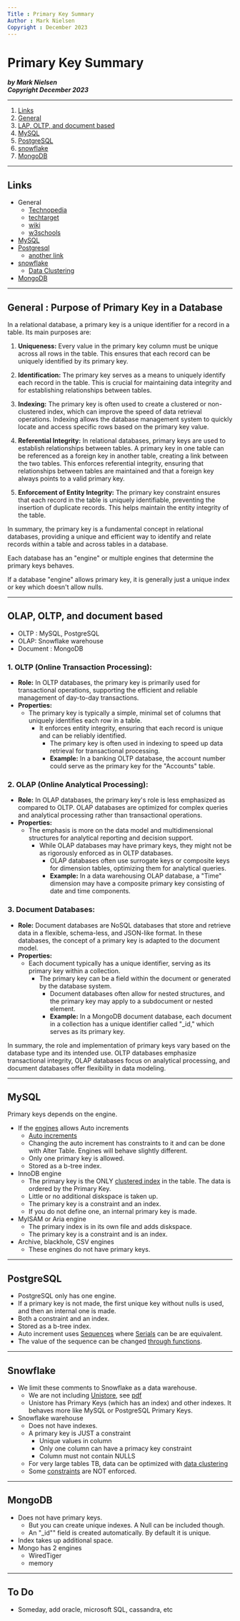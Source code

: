 ```yaml
---
Title : Primary Key Summary
Author : Mark Nielsen
Copyright : December 2023
---
```


Primary Key Summary
===============

_**by Mark Nielsen  
Copyright December 2023**_

* * *

1. [Links](#links)
2. [General](#general)
3. [LAP, OLTP, and document based](#o)
4. [MySQL](#mysql)
5. [PostgreSQL](#pg)
6. [snowflake](#sf)
7. [MongoDB](#mongo)
* * *

<a name=links></a>Links
-----
* General
    * [Technopedia](https://www.techopedia.com/definition/5547/primary-key)
    * [techtarget](https://www.techtarget.com/searchdatamanagement/definition/primary-key#:~:text=A%20primary%20key%2C%20also%20called,vehicle%20identification%20number%20(VIN).)
    * [wiki](https://en.wikipedia.org/wiki/Primary_key)
    * [w3schools](https://www.w3schools.com/sql/sql_primarykey.ASP)
* [MySQL](https://dev.mysql.com/doc/refman/8.0/en/primary-key-optimization.html)
* [Postgresql](https://www.postgresqltutorial.com/postgresql-tutorial/postgresql-primary-key/)
    * [another link](https://www.postgresql.org/docs/current/ddl-constraints.html#DDL-CONSTRAINTS-PRIMARY-KEYS)
* [snowflake](https://docs.snowflake.com/en/sql-reference/constraints-overview)
    * [Data Clustering](https://docs.snowflake.com/en/user-guide/tables-clustering-micropartitions)
* [MongoDB](https://www.mongodb.com/docs/manual/indexes/)

* * *

<a name=general></a>General : Purpose of Primary Key in a Database
-----

In a relational database, a primary key is a unique identifier for a record in a table. Its main purposes are:

1. **Uniqueness:** Every value in the primary key column must be unique across all rows in the table. This ensures that each record can be uniquely identified by its primary key.

2. **Identification:** The primary key serves as a means to uniquely identify each record in the table. This is crucial for maintaining data integrity and for establishing relationships between tables.

3. **Indexing:** The primary key is often used to create a clustered or non-clustered index, which can improve the speed of data retrieval operations. Indexing allows the database management system to quickly locate and access specific rows based on the primary key value.

4. **Referential Integrity:** In relational databases, primary keys are used to establish relationships between tables. A primary key in one table can be referenced as a foreign key in another table, creating a link between the two tables. This enforces referential integrity, ensuring that relationships between tables are maintained and that a foreign key always points to a valid primary key.

5. **Enforcement of Entity Integrity:** The primary key constraint ensures that each record in the table is uniquely identifiable, preventing the insertion of duplicate records. This helps maintain the entity integrity of the table.

In summary, the primary key is a fundamental concept in relational databases, providing a unique and efficient way to identify and relate records within a table and across tables in a database.


Each database has an "engine" or multiple engines that determine the primary keys behaves. 

If a database "engine" allows primary key, it is generally just a unique index or key which doesn't allow nulls. 

* * *
<a name=o></a>OLAP, OLTP, and document based
-----
* OLTP : MySQL, PostgreSQL
* OLAP: Snowflake warehouse
* Document : MongoDB




### 1. OLTP (Online Transaction Processing):

- **Role:** In OLTP databases, the primary key is primarily used for transactional operations, supporting the efficient and reliable management of day-to-day transactions.
- **Properties:**
  - The primary key is typically a simple, minimal set of columns that uniquely identifies each row in a table.
    - It enforces entity integrity, ensuring that each record is unique and can be reliably identified.
      - The primary key is often used in indexing to speed up data retrieval for transactional processing.
      - **Example:** In a banking OLTP database, the account number could serve as the primary key for the "Accounts" table.

### 2. OLAP (Online Analytical Processing):

- **Role:** In OLAP databases, the primary key's role is less emphasized as compared to OLTP. OLAP databases are optimized for complex queries and analytical processing rather than transactional operations.
- **Properties:**
  - The emphasis is more on the data model and multidimensional structures for analytical reporting and decision support.
    - While OLAP databases may have primary keys, they might not be as rigorously enforced as in OLTP databases.
      - OLAP databases often use surrogate keys or composite keys for dimension tables, optimizing them for analytical queries.
      - **Example:** In a data warehousing OLAP database, a "Time" dimension may have a composite primary key consisting of date and time components.

### 3. Document Databases:

- **Role:** Document databases are NoSQL databases that store and retrieve data in a flexible, schema-less, and JSON-like format. In these databases, the concept of a primary key is adapted to the document model.
- **Properties:**
  - Each document typically has a unique identifier, serving as its primary key within a collection.
    - The primary key can be a field within the document or generated by the database system.
      - Document databases often allow for nested structures, and the primary key may apply to a subdocument or nested element.
      - **Example:** In a MongoDB document database, each document in a collection has a unique identifier called "_id," which serves as its primary key.

In summary, the role and implementation of primary keys vary based on the database type and its intended use. OLTP databases emphasize transactional integrity, OLAP databases focus on analytical processing, and document databases offer flexibility in data modeling.


* * *

<a name=MySQL></a>MySQL
-----
Primary keys depends on the engine.
* If the [engines](https://dev.mysql.com/doc/refman/8.0/en/storage-engines.html) allows Auto increments
    * [Auto increments](https://dev.mysql.com/doc/refman/8.0/en/example-auto-increment.html)
    * Changing the auto increment has constraints to it and can be done with Alter Table. Engines will behave slightly different.
    * Only one primary key is allowed. 
    * Stored as a b-tree index. 
* InnoDB engine
    * The primary key  is the ONLY [clustered index](https://dev.mysql.com/doc/refman/8.0/en/innodb-index-types.html) in the table. The data is ordered by the Primary Key.
    * Little or no additional diskspace is taken up.
    * The primary key is a constraint and an index. 
    * If you do not define one, an internal primary key is made. 
* MyISAM or Aria engine
    * The primary index is in its own file and adds diskspace.
    * The primary key is a constraint and is an  index. 
* Archive, blackhole, CSV engines 
    * These engines do not have primary keys.




* * *

<a name=pg></a>PostgreSQL
-----
* PostgreSQL only has one engine.
* If a primary key is not made, the first unique key without nulls is used, and then an internal one is made.
* Both a constraint and an index.
* Stored as a b-tree index.
* Auto increment uses [Sequences](https://www.postgresql.org/docs/current/sql-createsequence.html) where [Serials](https://www.postgresql.org/docs/16/datatype-numeric.html#DATATYPE-SERIAL) can be are equivalent. 
* The value of the sequence can be changed [through functions](https://www.postgresql.org/docs/current/functions-sequence.html). 

* * *

<a name=sf></a>Snowflake
-----

* We limit these comments to Snowflake as a data warehouse.
    * We are not including [Unistore](https://www.snowflake.com/en/data-cloud/workloads/unistore/), see [pdf](https://www.snowflake.com/wp-content/uploads/2022/11/Unistore-Unites-Transactional-and-Analytical-Data-2.pdf#:~:text=Primary%20keys%20are%20unique%20identifiers,are%20provided%20but%20not%20enforced.&text=The%20constraint%20to%20build%20a,must%20provide%20a%20primary%20key.)
    * Unistore has Primary Keys (which has an index) and other indexes. It behaves more like MySQL or PostgreSQL Primary Keys.
* Snowflake warehouse
    * Does not have indexes.
    * A primary key is JUST a constraint 
         * Unique values in column
         * Only one column can have a primacy key constraint
         * Column must not contain NULLS
    * For very large tables TB, data can be optimized with [data clustering](https://docs.snowflake.com/en/user-guide/tables-clustering-micropartitions)
    * Some [constraints](https://docs.snowflake.com/en/sql-reference/constraints-overview) are NOT enforced.

* * *
<a name=mongo></a>MongoDB
-----
* Does not have primary keys.
    * But you can create unique indexes. A Null can be included though. 
    * An "_id"" field is created automatically. By default it is unique.
* Index takes up additional space.
* Mongo has 2 engines
    * WiredTiger
    * memory



* * *
<a name=todo></a>To Do
-----
* Someday, add oracle, microsoft SQL, cassandra, etc